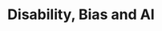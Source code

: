 ---
title: "Disability, Bias and AI"
authors: ["Meredith Whittaker", "Meryl Alper", "Cynthia L. Bennett", "Sara Hendren", "Liz Kaziunas", "Mara Mills", "Meredith Ringel Morris", "Joy Rankin", "Emily Rogers", "Marcel Salas", "Sarah Myers West"]
type: "article"
link: "https://ainowinstitute.org/disabilitybiasai-2019.pdf"
---
